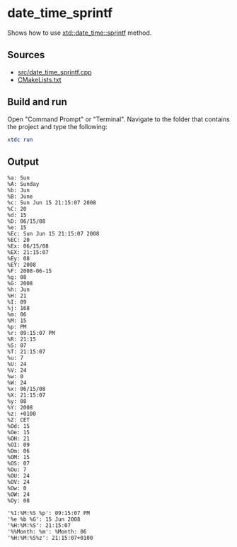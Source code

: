 # date_time_sprintf

Shows how to use [xtd::date_time::sprintf](https://gammasoft71.github.io/xtd/reference_guides/latest/classxtd_1_1date__time.html#aa21e25167da0cf2593175b48cf1a82d0) method.

## Sources

* [src/date_time_sprintf.cpp](src/date_time_sprintf.cpp)
* [CMakeLists.txt](CMakeLists.txt)

## Build and run

Open "Command Prompt" or "Terminal". Navigate to the folder that contains the project and type the following:

```cmake
xtdc run
```

## Output

```
%a: Sun
%A: Sunday
%b: Jun
%B: June
%c: Sun Jun 15 21:15:07 2008
%C: 20
%d: 15
%D: 06/15/08
%e: 15
%Ec: Sun Jun 15 21:15:07 2008
%EC: 20
%Ex: 06/15/08
%EX: 21:15:07
%Ey: 08
%EY: 2008
%F: 2008-06-15
%g: 08
%G: 2008
%h: Jun
%H: 21
%I: 09
%j: 168
%m: 06
%M: 15
%p: PM
%r: 09:15:07 PM
%R: 21:15
%S: 07
%T: 21:15:07
%u: 7
%U: 24
%V: 24
%w: 0
%W: 24
%x: 06/15/08
%X: 21:15:07
%y: 08
%Y: 2008
%z: +0100
%Z: CET
%Od: 15
%Oe: 15
%OH: 21
%OI: 09
%Om: 06
%OM: 15
%OS: 07
%Ou: 7
%OU: 24
%OV: 24
%Ow: 0
%OW: 24
%Oy: 08

'%I:%M:%S %p': 09:15:07 PM
'%e %b %G': 15 Jun 2008
'%H:%M:%S': 21:15:07
'%%Month: %m': %Month: 06
'%H:%M:%S%z': 21:15:07+0100
```

